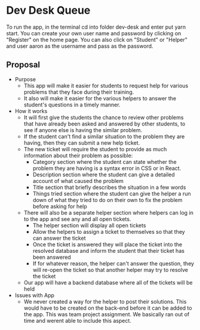 # Dev Desk Queue

To run the app, in the terminal cd into folder dev-desk and enter put yarn start. You can create your own user name and password by clicking on "Register" on the home page. You can also click on "Student" or "Helper" and user aaron as the username and pass as the password.

## **Proposal**
- Purpose
    - This app will make it easier for students to request help for various problems that they face during their training.
    - It also will make it easier for the various helpers to answer the student's questions in a timely manner.
- How it works
    - It will first give the students the chance to review other problems that have already been asked and answered by other students, to see if anyone else is having the similar problem.
    - If the student can't find a similar situation to the problem they are having, then they can submit a new help ticket.
    - The new ticket will require the student to provide as much information about their problem as possible:
        - Category section where the student can state whether the problem they are having is a syntax error in CSS or in React.
        - Description section where the student can give a detailed account of what caused the problem
        - Title section that briefly describes the situation in a few words
        - Things tried section where the student can give the helper a run down of what they tried to do on their own to fix the problem before asking for help
    - There will also be a separate helper section where helpers can log in to the app and see any and all open tickets.
        - The helper section will display all open tickets
        - Allow the helpers to assign a ticket to themselves so that they can answer the ticket
        - Once the ticket is answered they will place the ticket into the resolved database and inform the student that their ticket has been answered
        - If for whatever reason, the helper can't answer the question, they will re-open the ticket so that another helper may try to resolve the ticket
    - Our app will have a backend database where all of the tickets will be held
- Issues with App
    - We never created a way for the helper to post their solutions. This would have to be created on the back-end before it can be added to the app. This was team project assignment. We basically ran out of time and werent able to include this aspect.